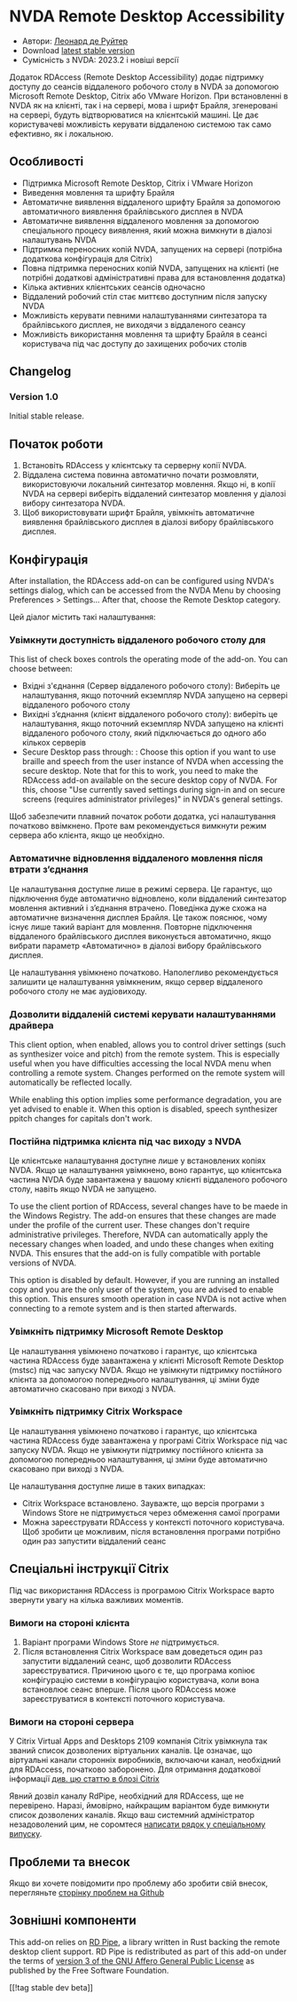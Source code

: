 # NVDA Remote Desktop Accessibility #

* Автори: [Леонард де Руйтер][1]
* Download [latest stable version][2]
* Сумісність з NVDA: 2023.2 і новіші версії

Додаток RDAccess (Remote Desktop Accessibility) додає підтримку доступу до
сеансів віддаленого робочого столу в NVDA за допомогою Microsoft Remote
Desktop, Citrix або VMware Horizon.  При встановленні в NVDA як на клієнті,
так і на сервері, мова і шрифт Брайля, згенеровані на сервері, будуть
відтворюватися на клієнтській машині.  Це дає користувачеві можливість
керувати віддаленою системою так само ефективно, як і локальною.

## Особливості

* Підтримка Microsoft Remote Desktop, Citrix і VMware Horizon
* Виведення мовлення та шрифту Брайля
* Автоматичне виявлення віддаленого шрифту Брайля за допомогою автоматичного
  виявлення брайлівського дисплея в NVDA
* Автоматичне виявлення віддаленого мовлення за допомогою спеціального
  процесу виявлення, який можна вимкнути в діалозі налаштувань NVDA
* Підтримка переносних копій NVDA, запущених на сервері (потрібна додаткова
  конфігурація для Citrix)
* Повна підтримка переносних копій NVDA, запущених на клієнті (не потрібні
  додаткові адміністративні права для встановлення додатка)
* Кілька активних клієнтських сеансів одночасно
* Віддалений робочий стіл стає миттєво доступним після запуску NVDA
* Можливість керувати певними налаштуваннями синтезатора та брайлівського
  дисплея, не виходячи з віддаленого сеансу
* Можливість використання мовлення та шрифту Брайля в сеансі користувача під
  час доступу до захищених робочих столів

## Changelog

### Version 1.0

Initial stable release.

## Початок роботи

1. Встановіть RDAccess у клієнтську та серверну копії NVDA.
1. Віддалена система повинна автоматично почати розмовляти, використовуючи
   локальний синтезатор мовлення. Якщо ні, в копії NVDA на сервері виберіть
   віддалений синтезатор мовлення у діалозі вибору синтезатора NVDA.
1. Щоб використовувати шрифт Брайля, увімкніть автоматичне виявлення
   брайлівського дисплея в діалозі вибору брайлівського дисплея.

## Конфігурація

After installation, the RDAccess add-on can be configured using NVDA's settings dialog, which can be accessed from the NVDA Menu by choosing Preferences > Settings...
After that, choose the Remote Desktop category.

Цей діалог містить такі налаштування:

### Увімкнути доступність віддаленого робочого столу для

This list of check boxes controls the operating mode of the add-on. You can
choose between:

* Вхідні з'єднання (Сервер віддаленого робочого столу): Виберіть це
  налаштування, якщо поточний екземпляр NVDA запущено на сервері віддаленого
  робочого столу
* Вихідні з’єднання (клієнт віддаленого робочого столу): виберіть це
  налаштування, якщо поточний екземпляр NVDA запущено на клієнті віддаленого
  робочого столу, який підключається до одного або кількох серверів
* Secure Desktop pass through: : Choose this option if you want to use
  braille and speech from the user instance of NVDA when accessing the
  secure desktop. Note that for this to work, you need to make the RDAccess
  add-on available on the secure desktop copy of NVDA. For this, choose "Use
  currently saved settings during sign-in and on secure screens (requires
  administrator privileges)" in NVDA's general settings.

Щоб забезпечити плавний початок роботи додатка, усі налаштування початково
ввімкнено. Проте вам рекомендується вимкнути режим сервера або клієнта, якщо
це необхідно.

### Автоматичне відновлення віддаленого мовлення після втрати з’єднання

Це налаштування доступне лише в режимі сервера. Це гарантує, що підключення
буде автоматично відновлено, коли віддалений синтезатор мовлення активний і
з’єднання втрачено. Поведінка дуже схожа на автоматичне визначення дисплея
Брайля. Це також пояснює, чому існує лише такий варіант для
мовлення. Повторне підключення віддаленого брайлівського дисплея виконується
автоматично, якщо вибрати параметр «Автоматично» в діалозі вибору
брайлівського дисплея.

Це налаштування увімкнено початково. Наполегливо рекомендується залишити це
налаштування увімкненим, якщо сервер віддаленого робочого столу не має
аудіовиходу.

### Дозволити віддаленій системі керувати налаштуваннями драйвера

This client option, when enabled, allows you to control driver settings
(such as synthesizer voice and pitch) from the remote system.  This is
especially useful when you have difficulties accessing the local NVDA menu
when controlling a remote system.  Changes performed on the remote system
will automatically be reflected locally.

While enabling this option implies some performance degradation, you are yet
advised to enable it.  When this option is disabled, speech synthesizer
ppitch changes for capitals don't work.

### Постійна підтримка клієнта під час виходу з NVDA

Це клієнтське налаштування доступне лише у встановлених копіях NVDA.  Якщо
це налаштування увімкнено, воно гарантує, що клієнтська частина NVDA буде
завантажена у вашому клієнті віддаленого робочого столу, навіть якщо NVDA не
запущено.

To use the client portion of RDAccess, several changes have to be maede in
the Windows Registry.  The add-on ensures that these changes are made under
the profile of the current user.  These changes don't require administrative
privileges.  Therefore, NVDA can automatically apply the necessary changes
when loaded, and undo these changes when exiting NVDA.  This ensures that
the add-on is fully compatible with portable versions of NVDA.

This option is disabled by default.  However, if you are running an
installed copy and you are the only user of the system, you are advised to
enable this option.  This ensures smooth operation in case NVDA is not
active when connecting to a remote system and is then started afterwards.

### Увімкніть підтримку Microsoft Remote Desktop

Це налаштування увімкнено початково і гарантує, що клієнтська частина
RDAccess буде завантажена у клієнті Microsoft Remote Desktop (mstsc) під час
запуску NVDA.  Якщо не увімкнути підтримку постійного клієнта за допомогою
попереднього налаштування, ці зміни буде автоматично скасовано при виході з
NVDA.

### Увімкніть підтримку Citrix Workspace

Це налаштування увімкнено початково і гарантує, що клієнтська частина
RDAccess буде завантажена у програмі Citrix Workspace під час запуску NVDA.
Якщо не увімкнути підтримку постійного клієнта за допомогою попередньоо
налаштування, ці зміни буде автоматично скасовано при виході з NVDA.

Це налаштування доступне лише в таких випадках:

* Citrix Workspace встановлено. Зауважте, що версія програми з Windows Store
  не підтримується через обмеження самої програми
* Можна зареєструвати RDAccess у контексті поточного користувача. Щоб
  зробити це можливим, після встановлення програми потрібно один раз
  запустити віддалений сеанс

## Спеціальні інструкції Citrix

Під час використання RDAccess із програмою Citrix Workspace варто звернути
увагу на кілька важливих моментів.

### Вимоги на стороні клієнта

1. Варіант програми Windows Store *не* підтримується.
2. Після встановлення Citrix Workspace вам доведеться один раз запустити
   віддалений сеанс, щоб дозволити RDAccess зареєструватися. Причиною цього
   є те, що програма копіює конфігурацію системи в конфігурацію користувача,
   коли вона встановлює сеанс вперше. Після цього RDAccess може
   зареєструватися в контексті поточного користувача.

### Вимоги на стороні сервера

У Citrix Virtual Apps and Desktops 2109 компанія Citrix увімкнула так званий
список дозволених віртуальних каналів. Це означає, що віртуальні канали
сторонніх виробників, включаючи канал, необхідний для RDAccess, початково
заборонено. Для отримання додаткової інформації [див. цю статтю в блозі
Citrix](https://www.citrix.com/blogs/2021/10/14/virtual-channel-allow-list-now-enabled-by-default/)

Явний дозвіл каналу RdPipe, необхідний для RDAccess, ще не
перевірено. Наразі, ймовірно, найкращим варіантом буде вимкнути список
дозволених каналів. Якщо ваш системний адміністратор незадоволений цим, не
соромтеся [написати рядок у спеціальному випуску][3].

## Проблеми та внесок

Якщо ви хочете повідомити про проблему або зробити свій внесок, перегляньте
[сторінку проблем на Github][3]

## Зовнішні компоненти

This add-on relies on [RD Pipe][4], a library written in Rust backing the
remote desktop client support.  RD Pipe is redistributed as part of this
add-on under the terms of [version 3 of the GNU Affero General Public
License][5] as published by the Free Software Foundation.

[[!tag stable dev beta]]

[1]: https://github.com/leonardder/

[2]: https://www.nvaccess.org/addonStore/legacy?file=rdAccess

[3]: https://github.com/leonardder/rdAccess/issues

[4]: https://github.com/leonardder/rd_pipe-rs

[5]: https://github.com/leonardder/rd_pipe-rs/blob/master/LICENSE
